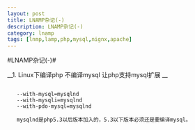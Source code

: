 ```yaml
---
layout: post
title: LNAMP杂记(-)
description: LNAMP杂记(-)
category: lnamp
tags: [lnmp,lamp,php,mysql,nignx,apache]
---
```

#LNAMP杂记(-)#

__1. Linux下编译php 不编译mysql 让php支持mysql扩展 __
 
 ```
 
    --with-mysql=mysqlnd
	--with-mysqli=mysqlnd
	--with-pdo-mysql=mysqlnd
	
	mysqlnd是php5.3以后版本加入的，5.3以下版本必须还是要编译mysql。
 
 ```